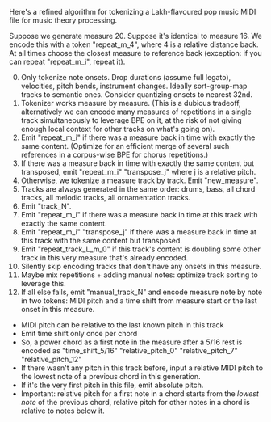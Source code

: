 Here's a refined algorithm for tokenizing a Lakh-flavoured pop music MIDI file for music theory processing.

Suppose we generate measure 20. Suppose it's identical to measure 16. We encode this with a token "repeat_m_4", where 4 is a relative distance back. At all times choose the closest measure to reference back (exception: if you can repeat "repeat_m_i", repeat it).

0. Only tokenize note onsets. Drop durations (assume full legato), velocities, pitch bends, instrument changes. Ideally sort-group-map tracks to semantic ones. Consider quantizing onsets to nearest 32nd.
1. Tokenizer works measure by measure. (This is a dubious tradeoff, alternatively we can encode many measures of repetitions in a single track simultaneously to leverage BPE on it, at the risk of not giving enough local context for other tracks on what's going on).
2. Emit "repeat_m_i" if there was a measure back in time with exactly the same content. (Optimize for an efficient merge of several such references in a corpus-wise BPE for chorus repetitions.)
3. If there was a measure back in time with exactly the same content but transposed, emit "repeat_m_i" "transpose_j" where j is a relative pitch.
4. Otherwise, we tokenize a measure track by track. Emit "new_measure".
5. Tracks are always generated in the same order: drums, bass, all chord tracks, all melodic tracks, all ornamentation tracks.
6. Emit "track_N".
7. Emit "repeat_m_i" if there was a measure back in time at this track with exactly the same content.
8. Emit "repeat_m_i" "transpose_j" if there was a measure back in time at this track with the same content but transposed.
9. Emit "repeat_track_L_m_0" if this track's content is doubling some other track in this very measure that's already encoded.
10. Silently skip encoding tracks that don't have any onsets in this measure.
98. Maybe mix repetitions + adding manual notes: optimize track sorting to leverage this.
99. If all else fails, emit "manual_track_N" and encode measure note by note in two tokens: MIDI pitch and a time shift from measure start or the last onset in this measure.
- MIDI pitch can be relative to the last known pitch in this track
- Emit time shift only once per chord
- So, a power chord as a first note in the measure after a 5/16 rest is encoded as "time_shift_5/16" "relative_pitch_0" "relative_pitch_7" "relative_pitch_12"
- If there wasn't any pitch in this track before, input a relative MIDI pitch to the lowest note of a previous chord in this generation.
- If it's the very first pitch in this file, emit absolute pitch.
- Important: relative pitch for a first note in a chord starts from the *lowest note* of the previous chord, relative pitch for other notes in a chord is relative to notes below it.
